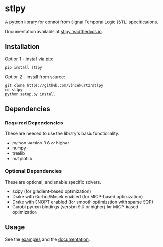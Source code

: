 # stlpy

A python library for control from Signal Temporal Logic (STL) specifications. 

Documentation available at [stlpy.readthedocs.io](https://stlpy.readthedocs.io/en/latest/index.html).

## Installation

Option 1 - install via pip: 
```
pip install stlpy
```

Option 2 - install from source:
```
git clone https://github.com/vincekurtz/stlpy
cd stlpy
python setup.py install
```

## Dependencies

### Required Dependencies

These are needed to use the library's basic functionality.

- python version 3.6 or higher
- numpy
- treelib
- matplotlib

### Optional Dependencies

These are optional, and enable specific solvers.

- scipy (for gradient-based optimization)
- Drake with Gurboi/Mosek enabled (for MICP-based optimization)
- Drake with SNOPT enabled (for smooth optimization with sparse SQP)
- Gurobi python bindings (version 9.0 or higher) for MICP-based optimization

## Usage

See the [examples](examples) and the [documentation](https://stlpy.readthedocs.io/en/latest/getting_started.html#a-simple-example).

